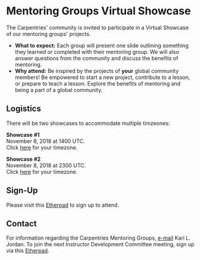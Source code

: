 # Mentoring Groups Virtual Showcase

The Carpentries' community is invited to participate in a Virtual Showcase of our mentoring groups' projects.
  - __What to expect:__ Each group will present one slide outlining something they learned or completed with their mentoring group. We will also answer questions from the community and discuss the benefits of mentoring.
  - __Why attend:__ Be inspired by the projects of __your__ global community members! Be empowered to start a new project, contribute to a lesson, or prepare to teach a lesson. Explore the benefits of mentoring and being a part of a global community.

## Logistics
There will be two showcases to accommodate multiple timzeones:

__Showcase #1__  
November 8, 2018 at 1400 UTC.   
Click [here](https://www.timeanddate.com/worldclock/fixedtime.html?msg=Mentoring+Groups+Virtual+Showcase+1&iso=20181108T14&p1=1440&ah=1) for your timezone. 

__Showcase #2__  
November 8, 2018 at 2300 UTC.   
Click [here](https://www.timeanddate.com/worldclock/fixedtime.html?msg=Mentoring+Groups+Virtual+Showcase+2&iso=20181108T23&p1=1440&ah=1) for your timezone.

## Sign-Up
Please visit this [Etherpad](http://pad.software-carpentry.org/mentoring-groups) to sign up to attend.

## Contact
For information regarding the Carpentries Mentoring Groups, [e-mail](mailto:kariljordan@carpentries.org) Kari L. Jordan. To join the next Instructor Development Committee meeting, sign up via this [Etherpad](http://pad.software-carpentry.org/scf-mentoring). 

